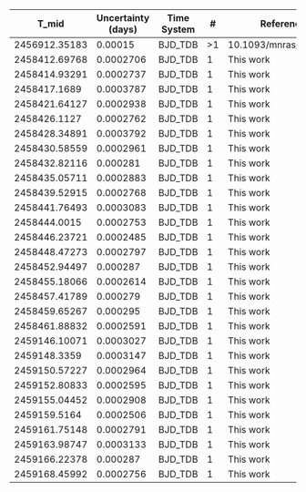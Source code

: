 |T_mid        |Uncertainty (days)|Time System|#  |Reference                             |
|-------------|------------------|-----------|---|--------------------------------------|
|2456912.35183|0.00015           |BJD_TDB    |>1 |10.1093/mnras/stw3005                 |
|2458412.69768|0.0002706         |BJD_TDB    |1  |This work                             |
|2458414.93291|0.0002737         |BJD_TDB    |1  |This work                             |
|2458417.1689 |0.0003787         |BJD_TDB    |1  |This work                             |
|2458421.64127|0.0002938         |BJD_TDB    |1  |This work                             |
|2458426.1127 |0.0002762         |BJD_TDB    |1  |This work                             |
|2458428.34891|0.0003792         |BJD_TDB    |1  |This work                             |
|2458430.58559|0.0002961         |BJD_TDB    |1  |This work                             |
|2458432.82116|0.000281          |BJD_TDB    |1  |This work                             |
|2458435.05711|0.0002883         |BJD_TDB    |1  |This work                             |
|2458439.52915|0.0002768         |BJD_TDB    |1  |This work                             |
|2458441.76493|0.0003083         |BJD_TDB    |1  |This work                             |
|2458444.0015 |0.0002753         |BJD_TDB    |1  |This work                             |
|2458446.23721|0.0002485         |BJD_TDB    |1  |This work                             |
|2458448.47273|0.0002797         |BJD_TDB    |1  |This work                             |
|2458452.94497|0.000287          |BJD_TDB    |1  |This work                             |
|2458455.18066|0.0002614         |BJD_TDB    |1  |This work                             |
|2458457.41789|0.000279          |BJD_TDB    |1  |This work                             |
|2458459.65267|0.000295          |BJD_TDB    |1  |This work                             |
|2458461.88832|0.0002591         |BJD_TDB    |1  |This work                             |
|2459146.10071|0.0003027         |BJD_TDB    |1  |This work                             |
|2459148.3359 |0.0003147         |BJD_TDB    |1  |This work                             |
|2459150.57227|0.0002964         |BJD_TDB    |1  |This work                             |
|2459152.80833|0.0002595         |BJD_TDB    |1  |This work                             |
|2459155.04452|0.0002908         |BJD_TDB    |1  |This work                             |
|2459159.5164 |0.0002506         |BJD_TDB    |1  |This work                             |
|2459161.75148|0.0002791         |BJD_TDB    |1  |This work                             |
|2459163.98747|0.0003133         |BJD_TDB    |1  |This work                             |
|2459166.22378|0.000287          |BJD_TDB    |1  |This work                             |
|2459168.45992|0.0002756         |BJD_TDB    |1  |This work                             |
